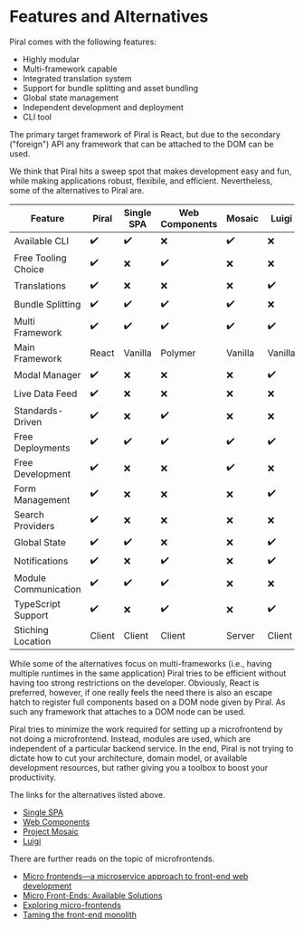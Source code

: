 # Features and Alternatives

Piral comes with the following features:

- Highly modular
- Multi-framework capable
- Integrated translation system
- Support for bundle splitting and asset bundling
- Global state management
- Independent development and deployment
- CLI tool

The primary target framework of Piral is React, but due to the secondary ("foreign") API any framework that can be attached to the DOM can be used.

We think that Piral hits a sweep spot that makes development easy and fun, while making applications robust, flexibile, and efficient. Nevertheless, some of the alternatives to Piral are.

| Feature              | Piral  | Single SPA | Web Components | Mosaic  | Luigi   |
|----------------------|--------|------------|----------------|---------|---------|
| Available CLI        | ✔️     | ✔️         | ❌              | ✔️      | ❌       |
| Free Tooling Choice  | ✔️     | ❌          | ✔️             | ❌       | ❌       |
| Translations         | ✔️     | ❌          | ❌              | ❌       | ✔️      |
| Bundle Splitting     | ✔️     | ✔️         | ✔️             | ✔️      | ❌       |
| Multi Framework      | ✔️     | ✔️         | ✔️             | ✔️      | ✔️      |
| Main Framework       | React  | Vanilla    | Polymer        | Vanilla | Vanilla |
| Modal Manager        | ✔️     | ❌          | ❌              | ❌       | ✔️      |
| Live Data Feed       | ✔️     | ❌          | ❌              | ❌       | ❌       |
| Standards-Driven     | ✔️     | ❌          | ✔️             | ❌       | ❌       |
| Free Deployments     | ✔️     | ✔️         | ✔️             | ✔️      | ✔️      |
| Free Development     | ✔️     | ❌          | ❌              | ✔️      | ❌       |
| Form Management      | ✔️     | ❌          | ❌              | ❌       | ✔️      |
| Search Providers     | ✔️     | ❌          | ❌              | ❌       | ❌       |
| Global State         | ✔️     | ✔️         | ❌              | ❌       | ✔️      |
| Notifications        | ✔️     | ❌          | ✔️             | ❌       | ✔️      |
| Module Communication | ✔️     | ✔️         | ✔️             | ❌       | ❌       |
| TypeScript Support   | ✔️     | ❌          | ✔️             | ❌       | ✔️      |
| Stiching Location    | Client | Client     | Client         | Server  | Client  |

While some of the alternatives focus on multi-frameworks (i.e., having multiple runtimes in the same application) Piral tries to be efficient without having too strong restrictions on the developer. Obviously, React is preferred, however, if one really feels the need there is also an escape hatch to register full components based on a DOM node given by Piral. As such any framework that attaches to a DOM node can be used.

Piral tries to minimize the work required for setting up a microfrontend by not doing a microfrontend. Instead, modules are used, which are independent of a particular backend service. In the end, Piral is not trying to dictate how to cut your architecture, domain model, or available development resources, but rather giving you a toolbox to boost your productivity.

The links for the alternatives listed above.

- [Single SPA](https://single-spa.js.org)
- [Web Components](https://www.webcomponents.org)
- [Project Mosaic](https://www.mosaic9.org)
- [Luigi](https://github.com/SAP/luigi)

There are further reads on the topic of microfrontends.

- [Micro frontends—a microservice approach to front-end web development](https://medium.com/@tomsoderlund/micro-frontends-a-microservice-approach-to-front-end-web-development-f325ebdadc16)
- [Micro Front-Ends: Available Solutions](https://medium.embengineering.com/micro-front-ends-whats-the-best-solution-3bc31218eae4)
- [Exploring micro-frontends](https://medium.com/@benjamin.d.johnson/exploring-micro-frontends-87a120b3f71c)
- [Taming the front-end monolith](https://blog.logrocket.com/taming-the-front-end-monolith-dbaede402c39)
